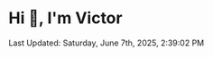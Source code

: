 <h1>Hi 👋, I'm Victor </h1>

<!--RECENT_ACTIVITY:start-->
<!--RECENT_ACTIVITY:end-->

<!--RECENT_ACTIVITY:last_update-->
Last Updated: Saturday, June 7th, 2025, 2:39:02 PM
<!--RECENT_ACTIVITY:last_update_end-->
